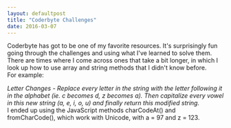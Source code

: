 ```yaml
---
layout: defaultpost
title: "Coderbyte Challenges"
date: 2016-03-07
---
```


Coderbyte has got to be one of my favorite resources. It's surprisingly fun going through the challenges and using what I've learned to solve them. There are times where I come across ones that take a bit longer, in which I look up how to use array and string methods that I didn't know before.<br /> 
For example:

*Letter Changes -  Replace every letter in the string with the letter following it in the alphabet (ie. c becomes d, z becomes a). Then capitalize every vowel in this new string (a, e, i, o, u) and finally return this modified string.*<br />
I ended up using the JavaScript methods charCodeAt() and fromCharCode(), which work with Unicode, with a = 97 and z = 123.
